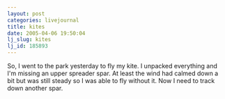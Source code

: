```yaml
---
layout: post
categories: livejournal
title: kites
date: 2005-04-06 19:50:04
lj_slug: kites
lj_id: 185893
---
```

So, I went to the park yesterday to fly my kite. I unpacked everything and I'm missing an upper spreader spar. At least the wind had calmed down a bit but was still steady so I was able to fly without it. Now I need to track down another spar.
